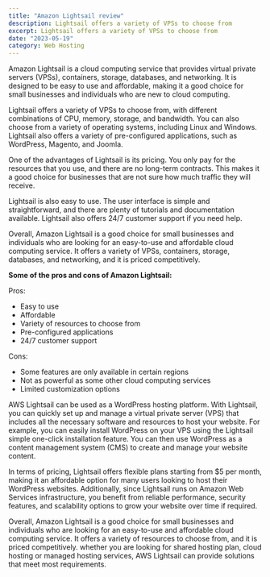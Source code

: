 ```yaml
---
title: "Amazon Lightsail review"
description: Lightsail offers a variety of VPSs to choose from
excerpt: Lightsail offers a variety of VPSs to choose from
date: "2023-05-19"
category: Web Hosting
---
```


Amazon Lightsail is a cloud computing service that provides virtual private servers (VPSs), containers, storage, databases, and networking. It is designed to be easy to use and affordable, making it a good choice for small businesses and individuals who are new to cloud computing.

Lightsail offers a variety of VPSs to choose from, with different combinations of CPU, memory, storage, and bandwidth. You can also choose from a variety of operating systems, including Linux and Windows. Lightsail also offers a variety of pre-configured applications, such as WordPress, Magento, and Joomla.

One of the advantages of Lightsail is its pricing. You only pay for the resources that you use, and there are no long-term contracts. This makes it a good choice for businesses that are not sure how much traffic they will receive.

Lightsail is also easy to use. The user interface is simple and straightforward, and there are plenty of tutorials and documentation available. Lightsail also offers 24/7 customer support if you need help.

Overall, Amazon Lightsail is a good choice for small businesses and individuals who are looking for an easy-to-use and affordable cloud computing service. It offers a variety of VPSs, containers, storage, databases, and networking, and it is priced competitively.

**Some of the pros and cons of Amazon Lightsail:**

Pros:

- Easy to use
- Affordable
- Variety of resources to choose from
- Pre-configured applications
- 24/7 customer support

Cons:

- Some features are only available in certain regions
- Not as powerful as some other cloud computing services
- Limited customization options

AWS Lightsail can be used as a WordPress hosting platform. With Lightsail, you can quickly set up and manage a virtual private server (VPS) that includes all the necessary software and resources to host your website. For example, you can easily install WordPress on your VPS using the Lightsail simple one-click installation feature. You can then use WordPress as a content management system (CMS) to create and manage your website content.

In terms of pricing, Lightsail offers flexible plans starting from $5 per month, making it an affordable option for many users looking to host their WordPress websites. Additionally, since Lightsail runs on Amazon Web Services infrastructure, you benefit from reliable performance, security features, and scalability options to grow your website over time if required.

Overall, Amazon Lightsail is a good choice for small businesses and individuals who are looking for an easy-to-use and affordable cloud computing service. It offers a variety of resources to choose from, and it is priced competitively. whether you are looking for shared hosting plan, cloud hosting or managed hosting services, AWS Lightsail can provide solutions that meet most requirements.
